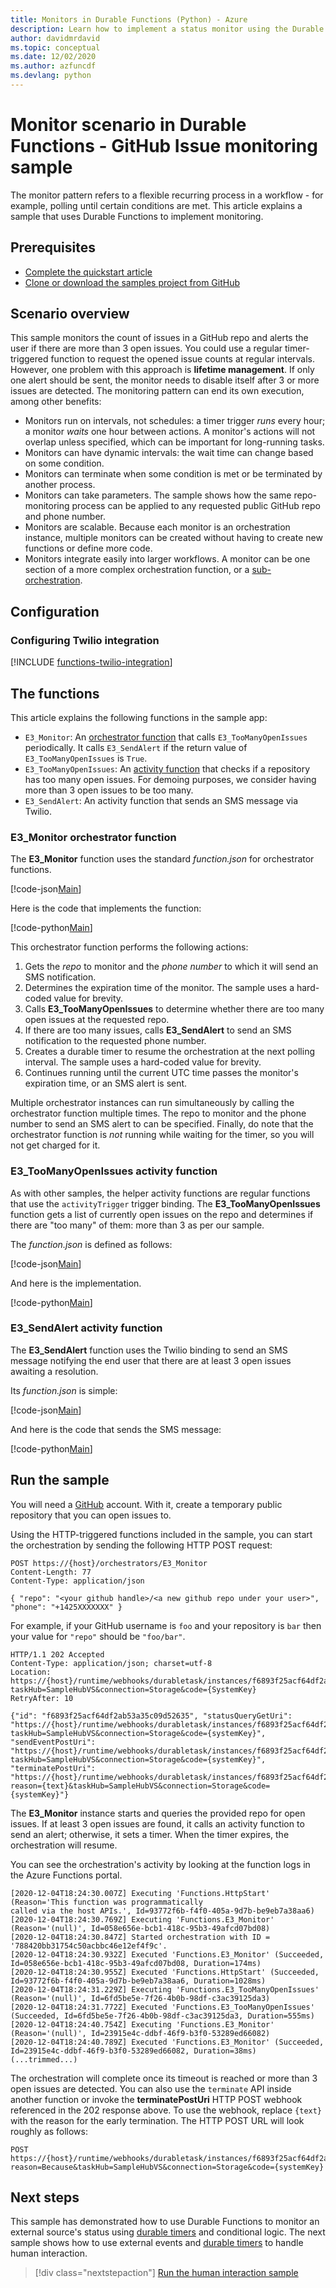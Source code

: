 ```yaml
---
title: Monitors in Durable Functions (Python) - Azure
description: Learn how to implement a status monitor using the Durable Functions extension for Azure Functions (Python).
author: davidmrdavid
ms.topic: conceptual
ms.date: 12/02/2020
ms.author: azfuncdf
ms.devlang: python
---
```


# Monitor scenario in Durable Functions - GitHub Issue monitoring sample

The monitor pattern refers to a flexible recurring process in a workflow - for example, polling until certain conditions are met. This article explains a sample that uses Durable Functions to implement monitoring.

## Prerequisites

* [Complete the quickstart article](quickstart-python-vscode.md)
* [Clone or download the samples project from GitHub](https://github.com/Azure/azure-functions-durable-python/tree/main/samples/)


## Scenario overview

This sample monitors the count of issues in a GitHub repo and alerts the user if there are more than 3 open issues. You could use a regular timer-triggered function to request the opened issue counts at regular intervals. However, one problem with this approach is **lifetime management**. If only one alert should be sent, the monitor needs to disable itself after 3 or more issues are detected. The monitoring pattern can end its own execution, among other benefits:

* Monitors run on intervals, not schedules: a timer trigger *runs* every hour; a monitor *waits* one hour between actions. A monitor's actions will not overlap unless specified, which can be important for long-running tasks.
* Monitors can have dynamic intervals: the wait time can change based on some condition.
* Monitors can terminate when some condition is met or be terminated by another process.
* Monitors can take parameters. The sample shows how the same repo-monitoring process can be applied to any requested public GitHub repo and phone number.
* Monitors are scalable. Because each monitor is an orchestration instance, multiple monitors can be created without having to create new functions or define more code.
* Monitors integrate easily into larger workflows. A monitor can be one section of a more complex orchestration function, or a [sub-orchestration](durable-functions-sub-orchestrations.md).

## Configuration

### Configuring Twilio integration

[!INCLUDE [functions-twilio-integration](../../../includes/functions-twilio-integration.md)]

## The functions

This article explains the following functions in the sample app:

* `E3_Monitor`: An [orchestrator function](durable-functions-bindings.md#orchestration-trigger) that calls `E3_TooManyOpenIssues` periodically. It calls `E3_SendAlert` if the return value of `E3_TooManyOpenIssues` is `True`.
* `E3_TooManyOpenIssues`: An [activity function](durable-functions-bindings.md#activity-trigger) that checks if a repository has too many open issues. For demoing purposes, we consider having more than 3 open issues to be too many.
* `E3_SendAlert`: An activity function that sends an SMS message via Twilio.

### E3_Monitor orchestrator function


The **E3_Monitor** function uses the standard *function.json* for orchestrator functions.

[!code-json[Main](~/samples-durable-functions-python/samples/monitor/E3_Monitor/function.json)]

Here is the code that implements the function:

[!code-python[Main](~/samples-durable-functions-python/samples/monitor/E3_Monitor/\_\_init\_\_.py)]


This orchestrator function performs the following actions:

1. Gets the *repo* to monitor and the *phone number* to which it will send an SMS notification.
2. Determines the expiration time of the monitor. The sample uses a hard-coded value for brevity.
3. Calls **E3_TooManyOpenIssues** to determine whether there are too many open issues at the requested repo.
4. If there are too many issues, calls **E3_SendAlert** to send an SMS notification to the requested phone number.
5. Creates a durable timer to resume the orchestration at the next polling interval. The sample uses a hard-coded value for brevity.
6. Continues running until the current UTC time passes the monitor's expiration time, or an SMS alert is sent.

Multiple orchestrator instances can run simultaneously by calling the orchestrator function multiple times. The repo to monitor and the phone number to send an SMS alert to can be specified. Finally, do note that the orchestrator function is *not* running while waiting for the timer, so you will not get charged for it.


### E3_TooManyOpenIssues activity function

As with other samples, the helper activity functions are regular functions that use the `activityTrigger` trigger binding. The **E3_TooManyOpenIssues** function gets a list of currently open issues on the repo and determines if there are "too many" of them: more than 3 as per our sample.


The *function.json* is defined as follows:

[!code-json[Main](~/samples-durable-functions-python/samples/monitor/E3_TooManyOpenIssues/function.json)]

And here is the implementation.

[!code-python[Main](~/samples-durable-functions-python/samples/monitor/E3_TooManyOpenIssues/\_\_init\_\_.py)]


### E3_SendAlert activity function

The **E3_SendAlert** function uses the Twilio binding to send an SMS message notifying the end user that there are at least 3 open issues awaiting a resolution.


Its *function.json* is simple:

[!code-json[Main](~/samples-durable-functions-python/samples/monitor/E3_TooManyOpenIssues/function.json)]

And here is the code that sends the SMS message:

[!code-python[Main](~/samples-durable-functions-python/samples/monitor/E3_SendAlert/\_\_init\_\_.py)]


## Run the sample

You will need a [GitHub](https://github.com/) account. With it, create a temporary public repository that you can open issues to.

Using the HTTP-triggered functions included in the sample, you can start the orchestration by sending the following HTTP POST request:

```
POST https://{host}/orchestrators/E3_Monitor
Content-Length: 77
Content-Type: application/json

{ "repo": "<your github handle>/<a new github repo under your user>", "phone": "+1425XXXXXXX" }
```

For example, if your GitHub username is `foo` and your repository is `bar` then your value for `"repo"` should be `"foo/bar"`.

```
HTTP/1.1 202 Accepted
Content-Type: application/json; charset=utf-8
Location: https://{host}/runtime/webhooks/durabletask/instances/f6893f25acf64df2ab53a35c09d52635?taskHub=SampleHubVS&connection=Storage&code={SystemKey}
RetryAfter: 10

{"id": "f6893f25acf64df2ab53a35c09d52635", "statusQueryGetUri": "https://{host}/runtime/webhooks/durabletask/instances/f6893f25acf64df2ab53a35c09d52635?taskHub=SampleHubVS&connection=Storage&code={systemKey}", "sendEventPostUri": "https://{host}/runtime/webhooks/durabletask/instances/f6893f25acf64df2ab53a35c09d52635/raiseEvent/{eventName}?taskHub=SampleHubVS&connection=Storage&code={systemKey}", "terminatePostUri": "https://{host}/runtime/webhooks/durabletask/instances/f6893f25acf64df2ab53a35c09d52635/terminate?reason={text}&taskHub=SampleHubVS&connection=Storage&code={systemKey}"}
```

The **E3_Monitor** instance starts and queries the provided repo for open issues. If at least 3 open issues are found, it calls an activity function to send an alert; otherwise, it sets a timer. When the timer expires, the orchestration will resume.

You can see the orchestration's activity by looking at the function logs in the Azure Functions portal.

```
[2020-12-04T18:24:30.007Z] Executing 'Functions.HttpStart' (Reason='This function was programmatically 
called via the host APIs.', Id=93772f6b-f4f0-405a-9d7b-be9eb7a38aa6)
[2020-12-04T18:24:30.769Z] Executing 'Functions.E3_Monitor' (Reason='(null)', Id=058e656e-bcb1-418c-95b3-49afcd07bd08)
[2020-12-04T18:24:30.847Z] Started orchestration with ID = '788420bb31754c50acbbc46e12ef4f9c'.
[2020-12-04T18:24:30.932Z] Executed 'Functions.E3_Monitor' (Succeeded, Id=058e656e-bcb1-418c-95b3-49afcd07bd08, Duration=174ms)
[2020-12-04T18:24:30.955Z] Executed 'Functions.HttpStart' (Succeeded, Id=93772f6b-f4f0-405a-9d7b-be9eb7a38aa6, Duration=1028ms)
[2020-12-04T18:24:31.229Z] Executing 'Functions.E3_TooManyOpenIssues' (Reason='(null)', Id=6fd5be5e-7f26-4b0b-98df-c3ac39125da3)
[2020-12-04T18:24:31.772Z] Executed 'Functions.E3_TooManyOpenIssues' (Succeeded, Id=6fd5be5e-7f26-4b0b-98df-c3ac39125da3, Duration=555ms)
[2020-12-04T18:24:40.754Z] Executing 'Functions.E3_Monitor' (Reason='(null)', Id=23915e4c-ddbf-46f9-b3f0-53289ed66082)
[2020-12-04T18:24:40.789Z] Executed 'Functions.E3_Monitor' (Succeeded, Id=23915e4c-ddbf-46f9-b3f0-53289ed66082, Duration=38ms)
(...trimmed...)
```

The orchestration will complete once its timeout is reached or more than 3 open issues are detected. You can also use the `terminate` API inside another function or invoke the **terminatePostUri** HTTP POST webhook referenced in the 202 response above. To use the webhook, replace `{text}` with the reason for the early termination. The HTTP POST URL will look roughly as follows:

```
POST https://{host}/runtime/webhooks/durabletask/instances/f6893f25acf64df2ab53a35c09d52635/terminate?reason=Because&taskHub=SampleHubVS&connection=Storage&code={systemKey}
```

## Next steps

This sample has demonstrated how to use Durable Functions to monitor an external source's status using [durable timers](durable-functions-timers.md) and conditional logic. The next sample shows how to use external events and [durable timers](durable-functions-timers.md) to handle human interaction.

> [!div class="nextstepaction"]
> [Run the human interaction sample](durable-functions-phone-verification.md)
